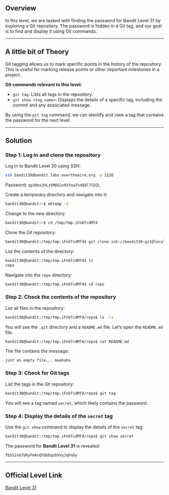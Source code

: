## Overview

In this level, we are tasked with finding the password for Bandit Level 31 by exploring a Git repository. The password is hidden in a Git tag, and our goal is to find and display it using Git commands.

---

## A little bit of Theory

Git tagging allows us to mark specific points in the history of the repository. This is useful for marking release points or other important milestones in a project.

**Git commands relevant to this level:**

- `git tag`: Lists all tags in the repository.
- `git show <tag_name>`: Displays the details of a specific tag, including the commit and any associated message.

By using the `git tag` command, we can identify and view a tag that contains the password for the next level.

---

## Solution

### Step 1: Log in and clone the repository

Log in to Bandit Level 30 using SSH:

```bash
ssh bandit30@bandit.labs.overthewire.org -p 2220
```

Password: `qp30ex3VLz5MDG1n91YowTv4Q8l7CDZL`

Create a temporary directory and navigate into it:

```bash
bandit30@bandit:~$ mktemp -d
```

Change to the new directory:

```bash
bandit30@bandit:~$ cd /tmp/tmp.iFnbTcdMf4
```

Clone the Git repository:

```bash
bandit30@bandit:/tmp/tmp.iFnbTcdMf4$ git clone ssh://bandit30-git@localhost/home/bandit30-git/repo
```

List the contents of the directory:

```bash
bandit30@bandit:/tmp/tmp.iFnbTcdMf4$ ls
repo
```

Navigate into the `repo` directory:

```bash
bandit30@bandit:/tmp/tmp.iFnbTcdMf4$ cd repo
```

### Step 2: Check the contents of the repository

List all files in the repository:

```bash
bandit30@bandit:/tmp/tmp.iFnbTcdMf4/repo$ ls -la
```

You will see the `.git` directory and a `README.md` file. Let’s open the `README.md` file:

```bash
bandit30@bandit:/tmp/tmp.iFnbTcdMf4/repo$ cat README.md
```

The file contains the message:

```
just an empty file... muahaha
```

### Step 3: Check for Git tags

List the tags in the Git repository:

```bash
bandit30@bandit:/tmp/tmp.iFnbTcdMf4/repo$ git tag
```

You will see a tag named `secret`, which likely contains the password.

### Step 4: Display the details of the `secret` tag

Use the `git show` command to display the details of the `secret` tag:

```bash
bandit30@bandit:/tmp/tmp.iFnbTcdMf4/repo$ git show secret
```

The password for **Bandit Level 31** is revealed:

```
fb5S2xb7bRyFmAvQYQGEqsbhVyJqhnDy
```

---

## Official Level Link

[Bandit Level 31](https://overthewire.org/wargames/bandit/bandit31.html)